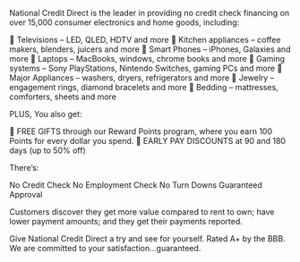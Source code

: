 National Credit Direct is the leader in providing no credit check financing on over 15,000 consumer electronics and home goods, including:

    Televisions – LED, QLED, HDTV and more
    Kitchen appliances – coffee makers, blenders, juicers and more
    Smart Phones – iPhones, Galaxies and more
    Laptops – MacBooks, windows, chrome books and more
    Gaming systems – Sony PlayStations, Nintendo Switches, gaming PCs and more
    Major Appliances – washers, dryers, refrigerators and more
    Jewelry – engagement rings, diamond bracelets and more
    Bedding – mattresses, comforters, sheets and more
 
PLUS, You also get:
 
    FREE GIFTS through our Reward Points program, where you earn 100 Points for every dollar you spend.
    EARLY PAY DISCOUNTS at 90 and 180 days (up to 50% off)
 
There’s:
 
No Credit Check
No Employment Check
No Turn Downs
Guaranteed Approval
 
Customers discover they get more value compared to rent to own; have lower payment amounts; and they get their payments reported.
 
Give National Credit Direct a try and see for yourself. Rated A+ by the BBB. We are committed to your satisfaction...guaranteed.

